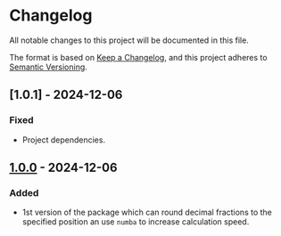 # Changelog

All notable changes to this project will be documented in this file.

The format is based on [Keep a Changelog](https://keepachangelog.com/en/1.1.0/),
and this project adheres to [Semantic Versioning](https://semver.org/spec/v2.0.0.html).

## [1.0.1] - 2024-12-06

### Fixed

- Project dependencies.

## [1.0.0] - 2024-12-06

### Added

- 1st version of the package which can round decimal fractions to the specified position an use `numba` to increase calculation speed.

[1.0.0]: https://github.com/alexstaf/math-rounding/releases/tag/1.0.0
